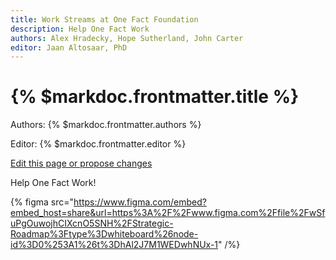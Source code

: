 ```yaml
---
title: Work Streams at One Fact Foundation 
description: Help One Fact Work
authors: Alex Hradecky, Hope Sutherland, John Carter
editor: Jaan Altosaar, PhD
---
```


# {% $markdoc.frontmatter.title %}

Authors: {% $markdoc.frontmatter.authors %}

Editor: {% $markdoc.frontmatter.editor %}

[Edit this page or propose changes](https://github.com/onefact/help.onefact.org/edit/main/pages/once-upon.md)

Help One Fact Work!

{% figma src="https://www.figma.com/embed?embed_host=share&url=https%3A%2F%2Fwww.figma.com%2Ffile%2FwSfuPgOuwojhCIXcnO5SNH%2FStrategic-Roadmap%3Ftype%3Dwhiteboard%26node-id%3D0%253A1%26t%3DhAl2J7M1WEDwhNUx-1" /%}
